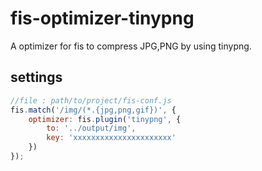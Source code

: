# fis-optimizer-tinypng

A optimizer for fis to compress JPG,PNG by using tinypng.

## settings

```javascript
//file : path/to/project/fis-conf.js
fis.match('/img/(*.{jpg,png,gif})', {
    optimizer: fis.plugin('tinypng', {
        to: '../output/img',
        key: 'xxxxxxxxxxxxxxxxxxxxxx'
    })
});
```
